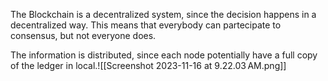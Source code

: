 The Blockchain is a decentralized system, since the decision happens in a decentralized way. This means that everybody can partecipate to consensus, but not everyone does.

The information is distributed, since each node potentially have a full copy of the ledger in local.![[Screenshot 2023-11-16 at 9.22.03 AM.png]]